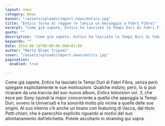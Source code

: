 ```yaml
---
layout: news
category: News
banner: "/assets/uploads/import.news/entics.jpg"
title: "Entics torna al reggae (e lancia un messaggio a Fabri Fibra)"
excerpt: "Come già sapete, Entics ha lasciato la Tempi Duri di Fabri Fibra, senza però spiegare esplicitamente le sue motivazioni. Qualche indizio, però, lo si può ricavare da una traccia del suo nuovo album, Entics television vol. 3, che esce per Sony (quindi la major concorrente a quella che appoggia la Tempi Duri, ovvero la Universal) [&hellip"
quote: ""
description: "Come già sapete, Entics ha lasciato la Tempi Duri di Fabri Fibra, senza però spiegare esplicitamente le sue motivazioni. Qualche indizio, però, lo si può ricavare da una traccia del suo nuovo album, Entics television vol. 3, che esce per Sony (quindi la major concorrente a quella che appoggia la Tempi Duri, ovvero la Universal) [&hellip"
keywords: ""
date: 2014-06-18T00:00:00.000+01:00
author: "Marta Blumi Tripodi"
cover: "/assets/uploads/import.news/entics.jpg"
pagination:
  enabled: true

---
```


[](https://hotmc.com/wp-content/uploads/2014/04/entics.jpg)

Come già sapete, Entics ha lasciato la Tempi Duri di Fabri Fibra, senza però spiegare esplicitamente le sue motivazioni. Qualche indizio, però, lo si può ricavare da una traccia del suo nuovo album, _Entics television vol. 3_, che esce per Sony (quindi la major concorrente a quella che appoggia la Tempi Duri, ovvero la Universal) e ha sonorità molto più vicine a quelle delle sue origini. Al suo interno c’è anche un brano con featuring di Vacca, dal titolo _Patti chiari_, che è parecchio esplicito riguardo ai motivi del suo allontanamento dall’etichetta. Potete ascoltarlo in straming qui sopra.